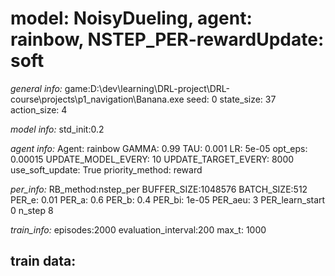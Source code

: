 
# model: NoisyDueling, agent: rainbow, NSTEP_PER-rewardUpdate: soft

*general info:*
	game:D:\dev\learning\DRL-project\DRL-course\projects\p1_navigation\Banana.exe
	seed: 0
	state_size: 37
	action_size: 4

*model info:*
	std_init:0.2

*agent info:*
	Agent: rainbow
	GAMMA: 0.99
	TAU: 0.001
	LR: 5e-05
	opt_eps: 0.00015
	UPDATE_MODEL_EVERY: 10
	UPDATE_TARGET_EVERY: 8000
	use_soft_update: True
	priority_method: reward

*per_info:*
	RB_method:nstep_per
	BUFFER_SIZE:1048576
	BATCH_SIZE:512
	PER_e: 0.01
	PER_a: 0.6
	PER_b: 0.4
	PER_bi: 1e-05
	PER_aeu: 3
	PER_learn_start 0
	n_step 8

*train_info:*
	episodes:2000
	evaluation_interval:200
	max_t: 1000



## train data: 

